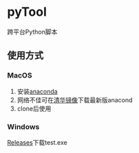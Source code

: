 # pyTool

跨平台Python脚本

## 使用方式

### MacOS

1. 安装[anaconda](https://www.anaconda.com/)
2. 网络不佳可在[清华镜像](https://mirrors.tuna.tsinghua.edu.cn/anaconda/archive/)下载最新版anacond
3. clone后使用

### Windows

[Releases](https://github.com/Campanulata/pyTool/releases)下载test.exe
